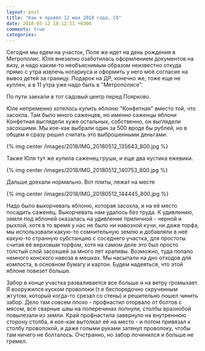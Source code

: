 ```yaml
---
layout: post
title: "Как я провёл 12 мая 2018 года, Сб"
date: 2018-05-12 18:12:51 +0300
comments: true
categories: 
---
```

Сегодня мы едем на участок, Поля же идет на день рождения в Метрополис. Юля внезапно озаботилась оформлением документов на визу, и надо каким-то необъяснимым образом неизвестно откуда прямо с утра извлечь нотариуса и оформить у него моё согласие на вывоз детей за границу. Подарок на ДР, конечно же, тоже еще не куплен, а в 11 утра уже надо быть в "Метрополисе".


По пути заехали в тот садовый центр перед Поярково.

Юле непременно хотелось купить яблоню "Конфетная" вместо той, что засохла. Там было много саженцев, но именно саженцы яблони Конфетная выглядели хуже остальных, собственно, он выглядели засохшими. Мы кое-как выбрали один за 500 вроде бы рублей, но в общем я сразу решил считать это выброшенными деньгами. 

{% img center /images/2018/IMG_20180512_135643_800.jpg %}

Также Юля тут же купила саженец груши, и еще два кустика ежевики.

{% img center /images/2018/IMG_20180512_140753_800.jpg %}

Дальше доехали нормально. Вот плиты, лежат на месте

{% img center /images/2018/IMG_20180512_144445_800.jpg %}

Надо было выкорчевать яблоню, которая засохла, и на её место посадить саженец. Выкорчевать нам удалось без труда. К удивлению, земля под яблоней оказалась на удивление приличной - черной и рыхлой, хотя в то время у нас не было ни навозной кучи, ни даже торфа, мы использовали какую-то сомнительную землю и добавляли в неё какую-то странную субстанцию с соседнего участка, для простоты считая её верховым торфом, хотя на самом деле это был просто толстый слой засохшей за много лет крапивы. Возможно, туда попало немного конского навоза в мешках. Мы насыпали на дно отходов для компоста, в основном бумагу и картон. Будем надеяться, что этой яблоне повезет больше.


Забор в конце участка разваливается все больше и на ветру громыхает. Я вооружился куском проволоки (т.е беспорядочно скрученным жгутом, который когда-то срезал со стены) и решительно пошел чинить забор. Дело там совсем плохо - профнастил оторвало от болтов с мясом, все сварные швы на поперечинах лопнули, столбы вразнобой повылезали из земли. Край профнастила завернуло на внутреннюю сторону столба, я кое-как вытолкал её на место - и потом привязал к столбу проволокой, и даже голыми руками затянул проволоку, чтобы там ничего не болталось. Очстранно, но забор починился и больше не гремел.